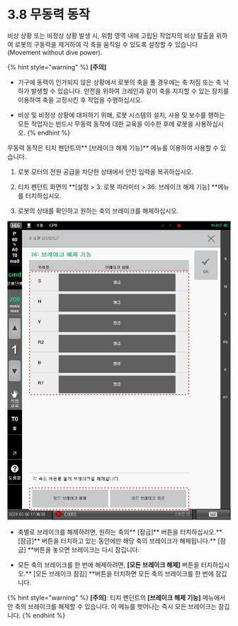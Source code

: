 # 3.8 무동력 동작

비상 상황 또는 비정상 상황 발생 시, 위험 영역 내에 고립된 작업자의 비상 탈출을 위하여 로봇의 구동력을 제거하여 각 축을 움직일 수 있도록 설정할 수 있습니다 (Movement without dive power).

{% hint style="warning" %}
**\[주의]**

*   기구에 동력이 인가되지 않은 상황에서 로봇의 축을 풀 경우에는 축 처짐 또는 축 낙하가 발생할 수 있습니다. 안전을 위하여 크레인과 같이 축을 지지할 수 있는 장치를 이용하여 축을 고정시킨 후 작업을 수행하십시오.


* 비상 및 비정상 상황에 대처하기 위해, 로봇 시스템의 설치, 사용 및 보수를 행하는 모든 작업자는 반드시 무동력 동작에 대한 교육을 이수한 후에 로봇을 사용하십시오.
{% endhint %}

무동력 동작은 티치 펜던트의** \[브레이크 해제 기능]** 메뉴를 이용하여 사용할 수 있습니다.

1.  로봇 모터의 전원 공급을 차단한 상태에서 안전 입력을 복귀하십시오.


2.  티치 펜던트 화면의 **\[설정 > 3: 로봇 파라미터 > 36: 브레이크 해제 기능] **메뉴를 터치하십시오.


3. 로봇의 상태를 확인하고 원하는 축의 브레이크를 해제하십시오.

![](../.gitbook/assets/break_release.png)

*   축별로 브레이크를 해제하려면, 원하는 축의** \[잠금]** 버튼을 터치하십시오.** \[잠금]** 버튼을 터치하고 있는 동안에만 해당 축의 브레이크가 해제됩니다.** \[잠금] **버튼을 놓으면 브레이크는 다시 잠깁니다.


* 모든 축의 브레이크를 한 번에 해제하려면, **\[모든 브레이크 해제]** 버튼을 터치하십시오.** \[모든 브레이크 잠김] **버튼을 터치하면 모든 축의 브레이크를 한 번에 잠깁니다.

{% hint style="warning" %}
**\[주의]**: 티치 펜던트의 **\[브레이크 해제 기능]** 메뉴에서만 축의 브레이크를 해제할 수 있습니다. 이 메뉴를 벗어나는 즉시 모든 브레이크는 잠깁니다.
{% endhint %}




